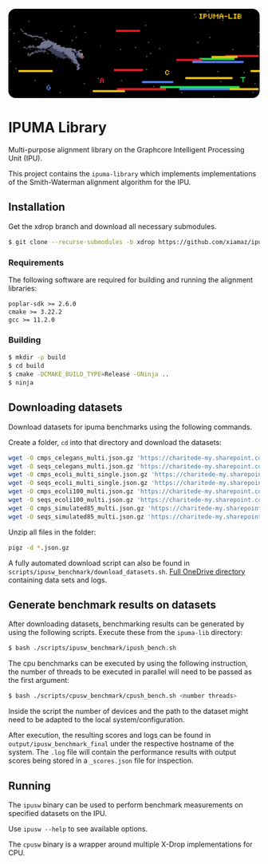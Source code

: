 ![IPUMA Library](docs/img/banner_round.png)
# IPUMA Library


Multi-purpose alignment library on the Graphcore Intelligent Processing Unit
(IPU).

This project contains the `ipuma-library` which implements implementations of
the Smith-Waterman alignment algorithm for the IPU.

## Installation

Get the xdrop branch and download all necessary submodules.

```bash
$ git clone --recurse-submodules -b xdrop https://github.com/xiamaz/ipuma-lib.git
```


### Requirements

The following software are required for building and running the alignment
libraries:

```text
poplar-sdk >= 2.6.0
cmake >= 3.22.2
gcc >= 11.2.0
```

### Building

```bash
$ mkdir -p build
$ cd build
$ cmake -DCMAKE_BUILD_TYPE=Release -GNinja ..
$ ninja
```

## Downloading datasets

Download datasets for ipuma benchmarks using the following commands.

Create a folder, `cd` into that directory and download the datasets:

```bash
wget -O cmps_celegans_multi.json.gz 'https://charitede-my.sharepoint.com/:u:/g/personal/max_zhao_charite_de/Ef359x9kGYBGj2u9tqNT5I0BRiIUqiGTEyUfa8fAeZxr7w?e=vZLaly&download=1'
wget -O seqs_celegans_multi.json.gz 'https://charitede-my.sharepoint.com/:u:/g/personal/max_zhao_charite_de/Ec5vuzv1PRdHimtQOSmnNHwBvQH_UYkvwpQ8s_anqkFidQ?e=lbuZeN&download=1'
wget -O cmps_ecoli_multi_single.json.gz 'https://charitede-my.sharepoint.com/:u:/g/personal/max_zhao_charite_de/Eb7k4SH0_3pAgWTdRch5PCcBP5qqorg-npgcfKzmLozyiw?e=3oUDO8&download=1'
wget -O seqs_ecoli_multi_single.json.gz 'https://charitede-my.sharepoint.com/:u:/g/personal/max_zhao_charite_de/EUP1_e2wRaNJvc8FAorMNsEBKJdVXZhG0q4gSJXghm854A?e=xEYtB9&download=1'
wget -O cmps_ecoli100_multi.json.gz 'https://charitede-my.sharepoint.com/:u:/g/personal/max_zhao_charite_de/EVtNR7Yaq_dMvyQH5JSIYZsBCerh4lM3rzjCjhnKtVXB_w?e=380yq9&download=1'
wget -O seqs_ecoli100_multi.json.gz 'https://charitede-my.sharepoint.com/:u:/g/personal/max_zhao_charite_de/EYARatFXtaRCmWVyvvG6OtoBC3lTWAh1rlG8trMIjM_h2g?e=6FSb88&download=1'
wget -O cmps_simulated85_multi.json.gz 'https://charitede-my.sharepoint.com/:u:/g/personal/max_zhao_charite_de/EQjeZHwGfblLhBx-mxjzKSMBwqH_CuHhMXNvn4GDAnWM8g?e=d53abr&download=1'
wget -O seqs_simulated85_multi.json.gz 'https://charitede-my.sharepoint.com/:u:/g/personal/max_zhao_charite_de/Ef0gzSn7BNZFsLiRdf3T2NkBj3UQzM-0ySLiHTlnNF4UbQ?e=obbv2l&download=1'
```

Unzip all files in the folder:

```bash
pigz -d *.json.gz
```

A fully automated download script can also be found in `scripts/ipusw_benchmark/download_datasets.sh`. [Full OneDrive directory](https://charitede-my.sharepoint.com/:f:/g/personal/max_zhao_charite_de/EqOvEeXlyXRJkFol48ePSbMBBMNAEXEKJ515qnHRoB49iA?e=KW7kUU) containing data sets and logs.

## Generate benchmark results on datasets

After downloading datasets, benchmarking results can be generated by using the following scripts. Execute these from the `ipuma-lib` directory:

```bash
$ bash ./scripts/ipusw_benchmark/ipush_bench.sh
```

The cpu benchmarks can be executed by using the following instruction, the number of threads to be executed in parallel will need to be passed as the first argument:

```bash
$ bash ./scripts/cpusw_benchmark/cpush_bench.sh <number threads>
```

Inside the script the number of devices and the path to the dataset might need to be adapted to the local system/configuration.

After execution, the resulting scores and logs can be found in `output/ipusw_benchmark_final` under the respective hostname of the system. The `.log` file will contain the performance results with output scores being stored in a `_scores.json` file for inspection.

## Running

The `ipusw` binary can be used to perform benchmark measurements on specified
datasets on the IPU.

Use `ipusw --help` to see available options.

The `cpusw` binary is a wrapper around multiple X-Drop implementations for CPU.
